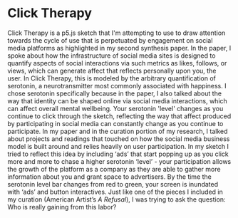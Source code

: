 # Click Therapy
 
Click Therapy is a p5.js sketch that I'm attempting to use to draw attention towards the cycle of use that is perpetuated by engagement on social media platforms as highlighted in my second synthesis paper. In the paper, I spoke about how the infrastructure of social media sites is designed to quantify aspects of social interactions via such metrics as likes, follows, or views, which can generate affect that reflects personally upon you, the user. In Click Therapy, this is modeled by the arbitrary quantification of serotonin, a neurotransmitter most commonly associated with happiness. I chose serotonin specifically because in the paper, I also talked about the way that identity can be shaped online via social media interactions, which can affect overall mental wellbeing. Your serotonin 'level' changes as you continue to click through the sketch, reflecting the way that affect produced by participating in social media can constantly change as you continue to participate. In my paper and in the curation portion of my research, I talked about projects and readings that touched on how the social media business model is built around and relies heavily on user participation. In my sketch I tried to reflect this idea by including ‘ads’ that start popping up as you click more and more to chase a higher serotonin ‘level’ - your participation allows the growth of the platform as a company as they are able to gather more information about you and grant space to advertisers. By the time the serotonin level bar changes from red to green, your screen is inundated with ‘ads’ and button interactives. Just like one of the pieces I included in my curation (American Artist’s *A Refusal*), I was trying to ask the question: Who is really gaining from this labor?